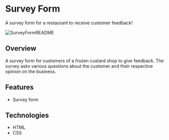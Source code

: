 # Survey Form
A survey form for a restaurant to receive customer feedback!

![SurveyFormREADME](https://github.com/user-attachments/assets/3521583f-a8e2-421f-aa93-8786415afde1)

## Overview
A survey form for customers of a frozen custard shop to give feedback. The survey asks various questions about the customer and their respective opinion on the business.

## Features
* Survey form

## Technologies
* HTML
* CSS
